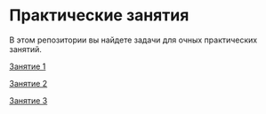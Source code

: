 # Практические занятия
В этом репозитории вы найдете задачи для очных практических занятий.

[Занятие 1](https://github.com/kontur-course-nsk/practice/tree/master/src/practice1)

[Занятие 2](https://github.com/kontur-course-nsk/practice/tree/master/src/practice2)

[Занятие 3](https://github.com/kontur-course-nsk/practice/tree/master/src/practice3)
